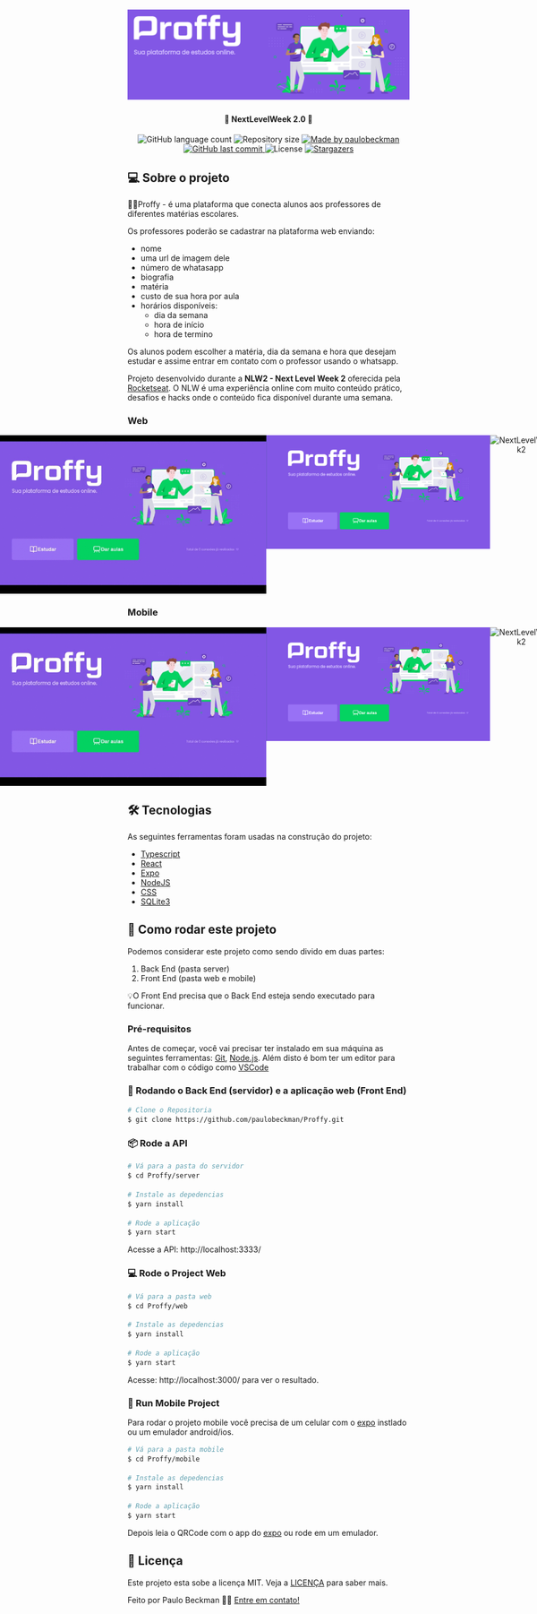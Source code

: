 <h1 align="center">
    <img alt="NextLevelWeek2" title="#NextLevelWeek2" src="./github-assets/banner.png" />
</h1>

<h4 align="center"> 
	🚀 NextLevelWeek 2.0 🚀
</h4>
  
<p align="center">
  <img alt="GitHub language count" src="https://img.shields.io/github/languages/count/paulobeckman/Proffy?color=%2304D361">
  
  <img alt="Repository size" src="https://img.shields.io/github/repo-size/paulobeckman/Proffy">
  
  <a href="https://www.linkedin.com/in/paulobeckman/">
    <img alt="Made by paulobeckman" src="https://img.shields.io/badge/made%20by-paulobeckman-%2304D361">
  </a>
	
  
  <a href="https://github.com/paulobeckman/Proffy/commits/master">
    <img alt="GitHub last commit" src="https://img.shields.io/github/last-commit/paulobeckman/Proffy">
  </a>

  <img alt="License" src="https://img.shields.io/badge/license-MIT-brightgreen">
   <a href="https://github.com/paulobeckman/Proffy/stargazers">
    <img alt="Stargazers" src="https://img.shields.io/github/stars/paulobeckman/Proffy?style=social">
  </a>
</p>


## 💻 Sobre o projeto

🧑‍🏫Proffy - é uma plataforma que conecta alunos aos professores de diferentes matérias escolares.

Os professores poderão se cadastrar na plataforma web enviando:
- nome
- uma url de imagem dele 
- número de whatasapp
- biografia
- matéria
- custo de sua hora por aula
- horários disponíveis:
  - dia da semana 
  - hora de início
  - hora de termino

Os alunos podem escolher a matéria, dia da semana e hora que desejam estudar e assime entrar em contato com o professor usando o whatsapp.
 
Projeto desenvolvido durante a **NLW2 - Next Level Week 2** oferecida pela [Rocketseat](rs).
O NLW é uma experiência online com muito conteúdo prático, desafios e hacks onde o conteúdo fica disponível durante uma semana.


### Web

<p align="center" style="display: flex; align-items: flex-start; justify-content: center;">
	
  <img alt="NextLevelWeek2" title="#NextLevelWeek2" src="./github-assets/Proffy.gif" width="800px">	
		
  <img alt="NextLevelWeek2" title="#NextLevelWeek2" src="./github-assets/pagina1.png" width="400px">

  <img alt="NextLevelWeek2" title="#NextLevelWeek2" src="./github-assets/paginas2.png" width="400px">
</p>


### Mobile

<p align="center" style="display: flex; align-items: flex-start; justify-content: center;">
	
  <img alt="NextLevelWeek2" title="#NextLevelWeek2" src="./github-assets/Proffy.gif" width="800px">	
		
  <img alt="NextLevelWeek2" title="#NextLevelWeek2" src="./github-assets/pagina1.png" width="400px">

  <img alt="NextLevelWeek2" title="#NextLevelWeek2" src="./github-assets/paginas2.png" width="400px">
</p>

## 🛠 Tecnologias

As seguintes ferramentas foram usadas na construção do projeto:

- [Typescript][ts]
- [React][react]
- [Expo][expo]
- [NodeJS][nodejs]
- [CSS][CSS]
- [SQLite3][SQLite]



## 🚀 Como rodar este projeto

Podemos considerar este projeto como sendo divido em duas partes:
1. Back End (pasta server) 
2. Front End (pasta web e mobile)

💡O Front End precisa que o Back End esteja sendo executado para funcionar.

### Pré-requisitos

Antes de começar, você vai precisar ter instalado em sua máquina as seguintes ferramentas:
[Git](https://git-scm.com), [Node.js][nodejs]. 
Além disto é bom ter um editor para trabalhar com o código como [VSCode][vscode]

### 🎲 Rodando o Back End (servidor) e a aplicação web (Front End)

```bash
# Clone o Repositoria
$ git clone https://github.com/paulobeckman/Proffy.git
```

### 📦 Rode a API

```bash
# Vá para a pasta do servidor
$ cd Proffy/server

# Instale as depedencias
$ yarn install

# Rode a aplicação
$ yarn start
```
Acesse a API: http://localhost:3333/

### 💻 Rode o Project Web

```bash
# Vá para a pasta web
$ cd Proffy/web

# Instale as depedencias
$ yarn install

# Rode a aplicação
$ yarn start
```
Acesse: http://localhost:3000/ para ver o resultado.

### 📱 Run Mobile Project
Para rodar o projeto mobile você precisa de um celular com o [expo](https://play.google.com/store/apps/details?id=host.exp.exponent) instlado ou um emulador android/ios.

```bash
# Vá para a pasta mobile
$ cd Proffy/mobile

# Instale as depedencias
$ yarn install

# Rode a aplicação
$ yarn start
```
Depois leia o QRCode com o app do [expo](https://play.google.com/store/apps/details?id=host.exp.exponent) ou rode em um emulador.


## 📝 Licença

Este projeto esta sobe a licença MIT. Veja a [LICENÇA](license) para saber mais.

Feito por Paulo Beckman 👋🏽 [Entre em contato!](https://www.linkedin.com/in/paulo-beckman/)

[nodejs]: https://nodejs.org/
[yarn]: https://yarnpkg.com/
[vscode]: https://code.visualstudio.com/
[license]: https://opensource.org/licenses/MIT
[rs]: https://rocketseat.com.br>
[CSS]: https://developer.mozilla.org/pt-BR/docs/Web/CSS
[SQLite]: https://www.sqlitetutorial.net/sqlite-nodejs/
[ts]: https://www.typescriptlang.org/
[react]: https://reactjs.org/
[expo]: https://expo.io/
